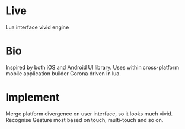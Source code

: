 Live
====

Lua interface vivid engine

Bio
====

Inspired by both iOS and Android UI library. Uses within cross-platform mobile application builder Corona driven in lua.

Implement
==========

Merge platform divergence on user interface, so it looks much vivid.
Recognise Gesture most based on touch, multi-touch and so on.
